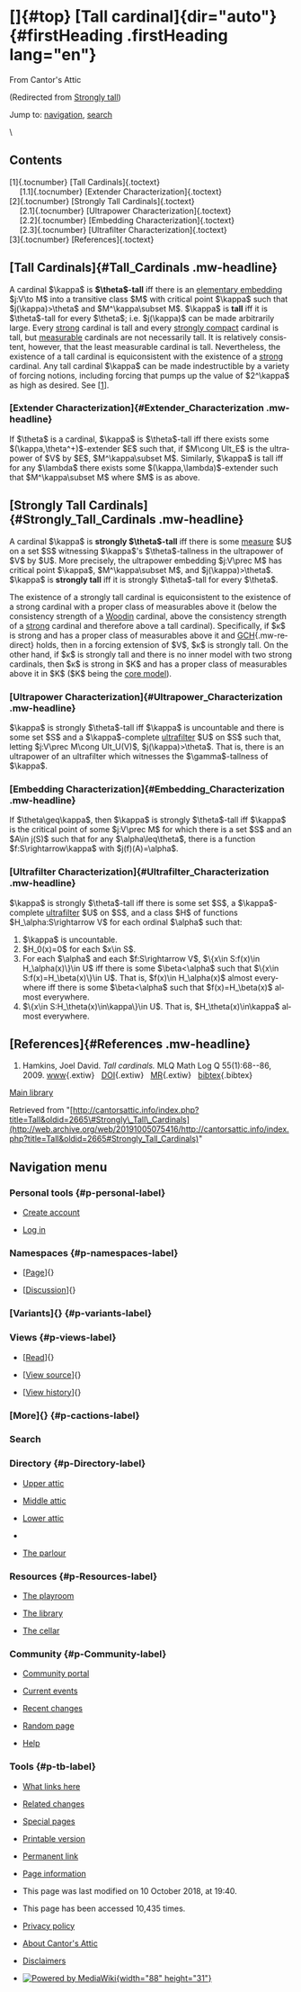 <div id="mw-page-base" class="noprint">

</div>

<div id="mw-head-base" class="noprint">

</div>

<div id="content" class="mw-body" role="main">

[]{#top}
[Tall cardinal]{dir="auto"} {#firstHeading .firstHeading lang="en"}
===========================

<div id="bodyContent" class="mw-body-content">

<div id="siteSub">

From Cantor's Attic

</div>

<div id="contentSub">

(Redirected from [Strongly
tall](/web/20191005075416/http://cantorsattic.info/index.php?title=Strongly_tall&redirect=no "Strongly tall"))

</div>

<div id="jump-to-nav" class="mw-jump">

Jump to: [navigation](#mw-navigation), [search](#p-search)

</div>

<div id="mw-content-text" class="mw-content-ltr" lang="en" dir="ltr">

\

<div id="toc" class="toc">

<div id="toctitle">

Contents
--------

</div>

-   [[1]{.tocnumber} [Tall Cardinals]{.toctext}](#Tall_Cardinals)
    -   [[1.1]{.tocnumber} [Extender
        Characterization]{.toctext}](#Extender_Characterization)
-   [[2]{.tocnumber} [Strongly Tall
    Cardinals]{.toctext}](#Strongly_Tall_Cardinals)
    -   [[2.1]{.tocnumber} [Ultrapower
        Characterization]{.toctext}](#Ultrapower_Characterization)
    -   [[2.2]{.tocnumber} [Embedding
        Characterization]{.toctext}](#Embedding_Characterization)
    -   [[2.3]{.tocnumber} [Ultrafilter
        Characterization]{.toctext}](#Ultrafilter_Characterization)
-   [[3]{.tocnumber} [References]{.toctext}](#References)

</div>

[Tall Cardinals]{#Tall_Cardinals .mw-headline}
----------------------------------------------

A cardinal \$\\kappa\$ is **\$\\theta\$-tall** iff there is an
[elementary
embedding](/web/20191005075416/http://cantorsattic.info/Elementary_embedding "Elementary embedding")
\$j:V\\to M\$ into a transitive class \$M\$ with critical point
\$\\kappa\$ such that \$j(\\kappa)&gt;\\theta\$ and \$M\^\\kappa\\subset
M\$. \$\\kappa\$ is **tall** iff it is \$\\theta\$-tall for every
\$\\theta\$; i.e. \$j(\\kappa)\$ can be made arbitrarily large. Every
[strong](/web/20191005075416/http://cantorsattic.info/Strong "Strong")
cardinal is tall and every [strongly
compact](/web/20191005075416/http://cantorsattic.info/Strongly_compact "Strongly compact")
cardinal is tall, but
[measurable](/web/20191005075416/http://cantorsattic.info/Measurable "Measurable")
cardinals are not necessarily tall. It is relatively consistent,
however, that the least measurable cardinal is tall. Nevertheless, the
existence of a tall cardinal is equiconsistent with the existence of a
[strong](/web/20191005075416/http://cantorsattic.info/Strong "Strong")
cardinal. Any tall cardinal \$\\kappa\$ can be made indestructible by a
variety of forcing notions, including forcing that pumps up the value of
\$2\^\\kappa\$ as high as desired. See
\[[1](#bibkey_Hamkins2009:TallCardinals)\].

### [Extender Characterization]{#Extender_Characterization .mw-headline}

If \$\\theta\$ is a cardinal, \$\\kappa\$ is \$\\theta\$-tall iff there
exists some \$(\\kappa,\\theta\^+)\$-extender \$E\$ such that, if
\$M\\cong Ult\_E\$ is the ultrapower of \$V\$ by \$E\$,
\$M\^\\kappa\\subset M\$. Similarly, \$\\kappa\$ is tall iff for any
\$\\lambda\$ there exists some \$(\\kappa,\\lambda)\$-extender such that
\$M\^\\kappa\\subset M\$ where \$M\$ is as above.

[Strongly Tall Cardinals]{#Strongly_Tall_Cardinals .mw-headline}
----------------------------------------------------------------

A cardinal \$\\kappa\$ is **strongly \$\\theta\$-tall** iff there is
some
[measure](/web/20191005075416/http://cantorsattic.info/Filter "Filter")
\$U\$ on a set \$S\$ witnessing \$\\kappa\$'s \$\\theta\$-tallness in
the ultrapower of \$V\$ by \$U\$. More precisely, the ultrapower
embedding \$j:V\\prec M\$ has critical point \$\\kappa\$,
\$M\^\\kappa\\subset M\$, and \$j(\\kappa)&gt;\\theta\$. \$\\kappa\$ is
**strongly tall** iff it is strongly \$\\theta\$-tall for every
\$\\theta\$.

The existence of a strongly tall cardinal is equiconsistent to the
existence of a strong cardinal with a proper class of measurables above
it (below the consistency strength of a
[Woodin](/web/20191005075416/http://cantorsattic.info/Woodin "Woodin")
cardinal, above the consistency strength of a
[strong](/web/20191005075416/http://cantorsattic.info/Strong "Strong")
cardinal and therefore above a tall cardinal). Specifically, if \$κ\$ is
strong and has a proper class of measurables above it and
[GCH](/web/20191005075416/http://cantorsattic.info/Continuum_hypothesis "Continuum hypothesis"){.mw-redirect}
holds, then in a forcing extension of \$V\$, \$κ\$ is strongly tall. On
the other hand, if \$κ\$ is strongly tall and there is no inner model
with two strong cardinals, then \$κ\$ is strong in \$K\$ and has a
proper class of measurables above it in \$K\$ (\$K\$ being the [core
model](/web/20191005075416/http://cantorsattic.info/Core_model "Core model")).

### [Ultrapower Characterization]{#Ultrapower_Characterization .mw-headline}

\$\\kappa\$ is strongly \$\\theta\$-tall iff \$\\kappa\$ is uncountable
and there is some set \$S\$ and a \$\\kappa\$-complete
[ultrafilter](/web/20191005075416/http://cantorsattic.info/Filter "Filter")
\$U\$ on \$S\$ such that, letting \$j:V\\prec M\\cong Ult\_U(V)\$,
\$j(\\kappa)&gt;\\theta\$. That is, there is an ultrapower of an
ultrafilter which witnesses the \$\\gamma\$-tallness of \$\\kappa\$.

### [Embedding Characterization]{#Embedding_Characterization .mw-headline}

If \$\\theta\\geq\\kappa\$, then \$\\kappa\$ is strongly
\$\\theta\$-tall iff \$\\kappa\$ is the critical point of some
\$j:V\\prec M\$ for which there is a set \$S\$ and an \$A\\in j(S)\$
such that for any \$\\alpha\\leq\\theta\$, there is a function
\$f:S\\rightarrow\\kappa\$ with \$j(f)(A)=\\alpha\$.

### [Ultrafilter Characterization]{#Ultrafilter_Characterization .mw-headline}

\$\\kappa\$ is strongly \$\\theta\$-tall iff there is some set \$S\$, a
\$\\kappa\$-complete
[ultrafilter](/web/20191005075416/http://cantorsattic.info/Filter "Filter")
\$U\$ on \$S\$, and a class \$H\$ of functions
\$H\_\\alpha:S\\rightarrow V\$ for each ordinal \$\\alpha\$ such that:

1.  \$\\kappa\$ is uncountable.
2.  \$H\_0(x)=0\$ for each \$x\\in S\$.
3.  For each \$\\alpha\$ and each \$f:S\\rightarrow V\$, \$\\{x\\in
    S:f(x)\\in H\_\\alpha(x)\\}\\in U\$ iff there is some
    \$\\beta&lt;\\alpha\$ such that \$\\{x\\in
    S:f(x)=H\_\\beta(x)\\}\\in U\$. That is, \$f(x)\\in H\_\\alpha(x)\$
    almost everywhere iff there is some \$\\beta&lt;\\alpha\$ such that
    \$f(x)=H\_\\beta(x)\$ almost everywhere.
4.  \$\\{x\\in S:H\_\\theta(x)\\in\\kappa\\}\\in U\$. That is,
    \$H\_\\theta(x)\\in\\kappa\$ almost everywhere.

[References]{#References .mw-headline}
--------------------------------------

1.  <div id="bibkey_Hamkins2009:TallCardinals">

    </div>

    Hamkins, Joel David. *Tall cardinals.* MLQ Math Log Q
    55(1):68--86, 2009.
    [www](http://web.archive.org/web/20191005075416/http://boolesrings.org/hamkins/tallcardinals/){.extiw}   [DOI](http://web.archive.org/web/20191005075416/http://dx.doi.org/10.1002/malq.200710084){.extiw}   [MR](http://web.archive.org/web/20191005075416/http://www.ams.org/mathscinet-getitem?mr=2489293){.extiw}   [bibtex](javascript:bibpopup('@ARTICLE%7BHamkins2009:TallCardinals,%20%20%20%20AUTHOR%20=%20%7BHamkins,%20Joel%20David%7D,%3Cbr%3E%20%20%20%20%20TITLE%20=%20%7BTall%20cardinals%7D,%3Cbr%3E%20%20%20JOURNAL%20=%20%7BMLQ%20Math.%20Log.%20Q.%7D,%3Cbr%3E%20%20FJOURNAL%20=%20%7BMLQ.%20Mathematical%20Logic%20Quarterly%7D,%3Cbr%3E%20%20%20%20VOLUME%20=%20%7B55%7D,%3Cbr%3E%20%20%20%20%20%20YEAR%20=%20%7B2009%7D,%3Cbr%3E%20%20%20%20NUMBER%20=%20%7B1%7D,%3Cbr%3E%20%20%20%20%20PAGES%20=%20%7B68--86%7D,%3Cbr%3E%20%20%20%20%20%20ISSN%20=%20%7B0942-5616%7D,%3Cbr%3E%20%20%20MRCLASS%20=%20%7B03E55%20(03E35)%7D,%3Cbr%3E%20%20MRNUMBER%20=%20%7B2489293%20(2010g:03083)%7D,%3Cbr%3EMRREVIEWER%20=%20%7BCarlos%20A.%20Di%20Prisco%7D,%3Cbr%3E%20%20%20%20%20%20%20DOI%20=%20%7B10.1002/malq.200710084%7D,%3Cbr%3E%20%20%20%20%20%20%20URL%20=%20%7Bhttp://boolesrings.org/hamkins/tallcardinals/%7D,%3Cbr%3E%7D')){.bibtex}

[Main
library](/web/20191005075416/http://cantorsattic.info/Library "Library")

</div>

<div class="printfooter">

Retrieved from
"[http://cantorsattic.info/index.php?title=Tall&oldid=2665\#Strongly\_Tall\_Cardinals](http://web.archive.org/web/20191005075416/http://cantorsattic.info/index.php?title=Tall&oldid=2665#Strongly_Tall_Cardinals)"

</div>

<div id="catlinks" class="catlinks catlinks-allhidden">

</div>

<div class="visualClear">

</div>

</div>

</div>

<div id="mw-navigation">

Navigation menu
---------------

<div id="mw-head">

<div id="p-personal" role="navigation"
aria-labelledby="p-personal-label">

### Personal tools {#p-personal-label}

-   <div id="pt-createaccount">

    </div>

    [Create
    account](/web/20191005075416/http://cantorsattic.info/index.php?title=Special:UserLogin&returnto=Tall&type=signup)
-   <div id="pt-login">

    </div>

    [Log
    in](/web/20191005075416/http://cantorsattic.info/index.php?title=Special:UserLogin&returnto=Tall "You are encouraged to log in; however, it is not mandatory [o]")

</div>

<div id="left-navigation">

<div id="p-namespaces" class="vectorTabs" role="navigation"
aria-labelledby="p-namespaces-label">

### Namespaces {#p-namespaces-label}

-   <div id="ca-nstab-main">

    </div>

    [[Page](/web/20191005075416/http://cantorsattic.info/Tall "View the content page [c]")]{}
-   <div id="ca-talk">

    </div>

    [[Discussion](/web/20191005075416/http://cantorsattic.info/index.php?title=Talk:Tall&action=edit&redlink=1 "Discussion about the content page [t]")]{}

</div>

<div id="p-variants" class="vectorMenu emptyPortlet" role="navigation"
aria-labelledby="p-variants-label">

### [Variants]{}[](#) {#p-variants-label}

<div class="menu">

</div>

</div>

</div>

<div id="right-navigation">

<div id="p-views" class="vectorTabs" role="navigation"
aria-labelledby="p-views-label">

### Views {#p-views-label}

-   <div id="ca-view">

    </div>

    [[Read](/web/20191005075416/http://cantorsattic.info/Tall)]{}
-   <div id="ca-viewsource">

    </div>

    [[View
    source](/web/20191005075416/http://cantorsattic.info/index.php?title=Tall&action=edit "This page is protected.
    You can view its source [e]")]{}
-   <div id="ca-history">

    </div>

    [[View
    history](/web/20191005075416/http://cantorsattic.info/index.php?title=Tall&action=history "Past revisions of this page [h]")]{}

</div>

<div id="p-cactions" class="vectorMenu emptyPortlet" role="navigation"
aria-labelledby="p-cactions-label">

### [More]{}[](#) {#p-cactions-label}

<div class="menu">

</div>

</div>

<div id="p-search" role="search">

### Search

<div id="simpleSearch">

</div>

</div>

</div>

</div>

<div id="mw-panel">

<div id="p-logo" role="banner">

[](/web/20191005075416/http://cantorsattic.info/Cantor%27s_Attic "Visit the main page")

</div>

<div id="p-Directory" class="portal" role="navigation"
aria-labelledby="p-Directory-label">

### Directory {#p-Directory-label}

<div class="body">

-   <div id="n-Upper-attic">

    </div>

    [Upper
    attic](/web/20191005075416/http://cantorsattic.info/Upper_attic)
-   <div id="n-Middle-attic">

    </div>

    [Middle
    attic](/web/20191005075416/http://cantorsattic.info/Middle_attic)
-   <div id="n-Lower-attic">

    </div>

    [Lower
    attic](/web/20191005075416/http://cantorsattic.info/Lower_attic)
-   <div id="n-">

    </div>

    [](INVALID-TITLE)
-   <div id="n-The-parlour">

    </div>

    [The parlour](/web/20191005075416/http://cantorsattic.info/Parlour)

</div>

</div>

<div id="p-Resources" class="portal" role="navigation"
aria-labelledby="p-Resources-label">

### Resources {#p-Resources-label}

<div class="body">

-   <div id="n-The-playroom">

    </div>

    [The
    playroom](/web/20191005075416/http://cantorsattic.info/Playroom)
-   <div id="n-The-library">

    </div>

    [The library](/web/20191005075416/http://cantorsattic.info/Library)
-   <div id="n-The-cellar">

    </div>

    [The cellar](/web/20191005075416/http://cantorsattic.info/Cellar)

</div>

</div>

<div id="p-Community" class="portal" role="navigation"
aria-labelledby="p-Community-label">

### Community {#p-Community-label}

<div class="body">

-   <div id="n-portal">

    </div>

    [Community
    portal](/web/20191005075416/http://cantorsattic.info/Cantor%27s_Attic:Community_portal "About the project, what you can do, where to find things")
-   <div id="n-currentevents">

    </div>

    [Current
    events](/web/20191005075416/http://cantorsattic.info/Cantor%27s_Attic:Current_events "Find background information on current events")
-   <div id="n-recentchanges">

    </div>

    [Recent
    changes](/web/20191005075416/http://cantorsattic.info/Special:RecentChanges "A list of recent changes in the wiki [r]")
-   <div id="n-randompage">

    </div>

    [Random
    page](/web/20191005075416/http://cantorsattic.info/Special:Random "Load a random page [x]")
-   <div id="n-help">

    </div>

    [Help](http://web.archive.org/web/20191005075416/https://www.mediawiki.org/wiki/Special:MyLanguage/Help:Contents "The place to find out")

</div>

</div>

<div id="p-tb" class="portal" role="navigation"
aria-labelledby="p-tb-label">

### Tools {#p-tb-label}

<div class="body">

-   <div id="t-whatlinkshere">

    </div>

    [What links
    here](/web/20191005075416/http://cantorsattic.info/Special:WhatLinksHere/Tall "A list of all wiki pages that link here [j]")
-   <div id="t-recentchangeslinked">

    </div>

    [Related
    changes](/web/20191005075416/http://cantorsattic.info/Special:RecentChangesLinked/Tall "Recent changes in pages linked from this page [k]")
-   <div id="t-specialpages">

    </div>

    [Special
    pages](/web/20191005075416/http://cantorsattic.info/Special:SpecialPages "A list of all special pages [q]")
-   <div id="t-print">

    </div>

    [Printable
    version](/web/20191005075416/http://cantorsattic.info/index.php?title=Tall&printable=yes "Printable version of this page [p]")
-   <div id="t-permalink">

    </div>

    [Permanent
    link](/web/20191005075416/http://cantorsattic.info/index.php?title=Tall&oldid=2665 "Permanent link to this revision of the page")
-   <div id="t-info">

    </div>

    [Page
    information](/web/20191005075416/http://cantorsattic.info/index.php?title=Tall&action=info)

</div>

</div>

</div>

</div>

<div id="footer" role="contentinfo">

-   <div id="footer-info-lastmod">

    </div>

    This page was last modified on 10 October 2018, at 19:40.
-   <div id="footer-info-viewcount">

    </div>

    This page has been accessed 10,435 times.

<!-- -->

-   <div id="footer-places-privacy">

    </div>

    [Privacy
    policy](/web/20191005075416/http://cantorsattic.info/Cantor%27s_Attic:Privacy_policy "Cantor's Attic:Privacy policy")
-   <div id="footer-places-about">

    </div>

    [About Cantor's
    Attic](/web/20191005075416/http://cantorsattic.info/Cantor%27s_Attic:About "Cantor's Attic:About")
-   <div id="footer-places-disclaimer">

    </div>

    [Disclaimers](/web/20191005075416/http://cantorsattic.info/Cantor%27s_Attic:General_disclaimer "Cantor's Attic:General disclaimer")

<!-- -->

-   <div id="footer-poweredbyico">

    </div>

    [![Powered by
    MediaWiki](/web/20191005075416im_/http://cantorsattic.info/resources/assets/poweredby_mediawiki_88x31.png){width="88"
    height="31"}](//web.archive.org/web/20191005075416/http://www.mediawiki.org/)

<div style="clear:both">

</div>

</div>
